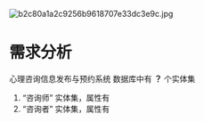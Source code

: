 ![b2c80a1a2c9256b9618707e33dc3e9c.jpg](https://bu.dusays.com/2023/10/14/652a3d3ad375b.jpg)

# 需求分析
心理咨询信息发布与预约系统 数据库中有 **？** 个实体集
1. “咨询师” 实体集，属性有 
2. “咨询者” 实体集，属性有